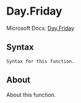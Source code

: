 ---
---

# Day.Friday

Microsoft Docs: [Day.Friday](https://docs.microsoft.com/en-us/powerquery-m/day-friday)

## Syntax

```
Syntax for this function.
```

## About

About this function.

